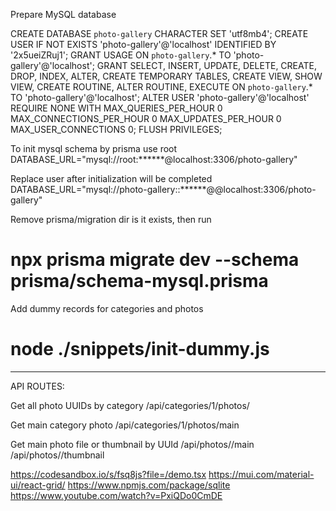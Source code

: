 Prepare MySQL database

CREATE DATABASE `photo-gallery` CHARACTER SET 'utf8mb4';
CREATE USER IF NOT EXISTS 'photo-gallery'@'localhost' IDENTIFIED BY '2x5ueiZRuj1';
GRANT USAGE ON `photo-gallery`.* TO 'photo-gallery'@'localhost';
GRANT SELECT, INSERT, UPDATE, DELETE, CREATE, DROP, INDEX, ALTER, CREATE TEMPORARY TABLES, CREATE VIEW, SHOW VIEW, CREATE ROUTINE, ALTER ROUTINE, EXECUTE ON `photo-gallery`.* TO 'photo-gallery'@'localhost';
ALTER USER 'photo-gallery'@'localhost' REQUIRE NONE WITH MAX_QUERIES_PER_HOUR 0 MAX_CONNECTIONS_PER_HOUR 0 MAX_UPDATES_PER_HOUR 0 MAX_USER_CONNECTIONS 0;
FLUSH PRIVILEGES;

To init mysql schema by prisma use root
DATABASE_URL="mysql://root:******@localhost:3306/photo-gallery"

Replace user after initialization will be completed
DATABASE_URL="mysql://photo-gallery::******@@localhost:3306/photo-gallery"

Remove prisma/migration dir is it exists, then run

# npx prisma migrate dev --schema prisma/schema-mysql.prisma

Add dummy records for categories and photos
# node ./snippets/init-dummy.js

-------------------------------------------

API ROUTES:

Get all photo UUIDs by category
/api/categories/1/photos/

Get main category photo
/api/categories/1/photos/main

Get main photo file or thumbnail by UUId
/api/photos/<uuid>/main
/api/photos/<uuid>/thumbnail

https://codesandbox.io/s/fsq8js?file=/demo.tsx
https://mui.com/material-ui/react-grid/
https://www.npmjs.com/package/sqlite
https://www.youtube.com/watch?v=PxiQDo0CmDE